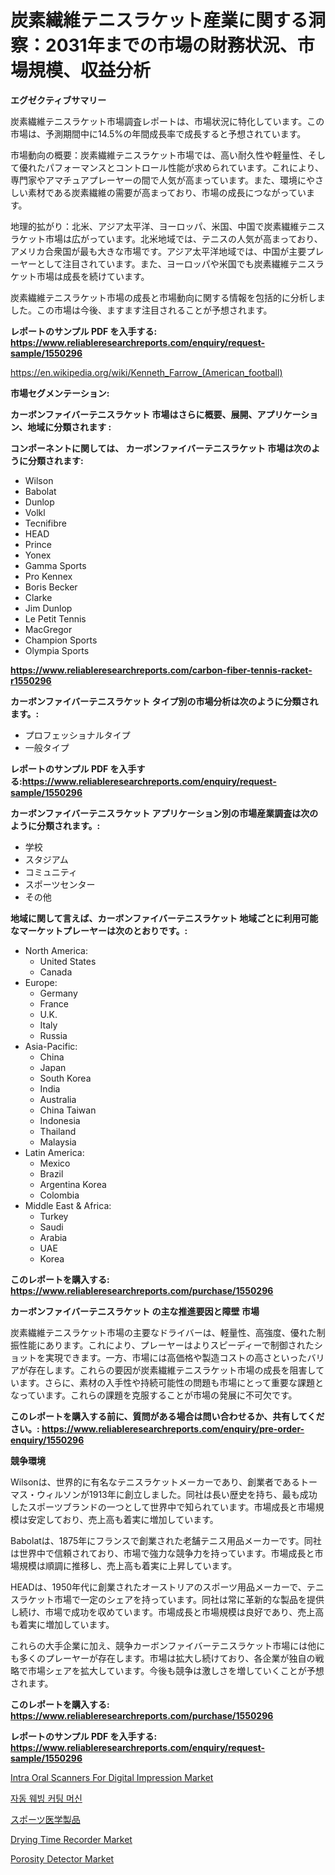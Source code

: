 <p><h1>炭素繊維テニスラケット産業に関する洞察：2031年までの市場の財務状況、市場規模、収益分析</h1></p><p><strong>エグゼクティブサマリー</strong></p>
<p><p>炭素繊維テニスラケット市場調査レポートは、市場状況に特化しています。この市場は、予測期間中に14.5%の年間成長率で成長すると予想されています。</p><p>市場動向の概要：炭素繊維テニスラケット市場では、高い耐久性や軽量性、そして優れたパフォーマンスとコントロール性能が求められています。これにより、専門家やアマチュアプレーヤーの間で人気が高まっています。また、環境にやさしい素材である炭素繊維の需要が高まっており、市場の成長につながっています。</p><p>地理的拡がり：北米、アジア太平洋、ヨーロッパ、米国、中国で炭素繊維テニスラケット市場は広がっています。北米地域では、テニスの人気が高まっており、アメリカ合衆国が最も大きな市場です。アジア太平洋地域では、中国が主要プレーヤーとして注目されています。また、ヨーロッパや米国でも炭素繊維テニスラケット市場は成長を続けています。</p><p>炭素繊維テニスラケット市場の成長と市場動向に関する情報を包括的に分析しました。この市場は今後、ますます注目されることが予想されます。</p></p>
<p><strong>レポートのサンプル PDF を入手する: <a href="https://www.reliableresearchreports.com/enquiry/request-sample/1550296">https://www.reliableresearchreports.com/enquiry/request-sample/1550296</a></strong></p>
<p><a href="https://en.wikipedia.org/wiki/Kenneth_Farrow_(American_football)">https://en.wikipedia.org/wiki/Kenneth_Farrow_(American_football)</a></p>
<p><strong>市場セグメンテーション:</strong></p>
<p><strong> カーボンファイバーテニスラケット 市場はさらに概要、展開、アプリケーション、地域に分類されます :</strong></p>
<p><strong>コンポーネントに関しては、 カーボンファイバーテニスラケット 市場は次のように分類されます:</strong></p>
<p><ul><li>Wilson</li><li>Babolat</li><li>Dunlop</li><li>Volkl</li><li>Tecnifibre</li><li>HEAD</li><li>Prince</li><li>Yonex</li><li>Gamma Sports</li><li>Pro Kennex</li><li>Boris Becker</li><li>Clarke</li><li>Jim Dunlop</li><li>Le Petit Tennis</li><li>MacGregor</li><li>Champion Sports</li><li>Olympia Sports</li></ul></p>
<p><strong><a href="https://www.reliableresearchreports.com/carbon-fiber-tennis-racket-r1550296">https://www.reliableresearchreports.com/carbon-fiber-tennis-racket-r1550296</a></strong></p>
<p><strong> カーボンファイバーテニスラケット タイプ別の市場分析は次のように分類されます。:</strong></p>
<p><ul><li>プロフェッショナルタイプ</li><li>一般タイプ</li></ul></p>
<p><strong>レポートのサンプル PDF を入手する:<a href="https://www.reliableresearchreports.com/enquiry/request-sample/1550296">https://www.reliableresearchreports.com/enquiry/request-sample/1550296</a></strong></p>
<p><strong> カーボンファイバーテニスラケット アプリケーション別の市場産業調査は次のように分類されます。:</strong></p>
<p><ul><li>学校</li><li>スタジアム</li><li>コミュニティ</li><li>スポーツセンター</li><li>その他</li></ul></p>
<p><strong>地域に関して言えば、カーボンファイバーテニスラケット 地域ごとに利用可能なマーケットプレーヤーは次のとおりです。:</strong></p>
<p><ul>
    <li>
        North America:
        <ul>
            <li>United States</li>
            <li>Canada</li>
        </ul>
    </li>
    <li>
        Europe:
        <ul>
            <li>Germany</li>
            <li>France</li>
            <li>U.K.</li>
            <li>Italy</li>
            <li>Russia</li>
        </ul>
    </li>
    <li>
        Asia-Pacific:
        <ul>
            <li>China</li>
            <li>Japan</li>
            <li>South Korea</li>
            <li>India</li>
            <li>Australia</li>
            <li>China Taiwan</li>
            <li>Indonesia</li>
            <li>Thailand</li>
            <li>Malaysia</li>
        </ul>
    </li>
    <li>
        Latin America:
        <ul>
            <li>Mexico</li>
            <li>Brazil</li>
            <li>Argentina Korea</li>
            <li>Colombia</li>
        </ul>
    </li>
    <li>
        Middle East & Africa:
        <ul>
            <li>Turkey</li>
            <li>Saudi</li>
            <li>Arabia</li>
            <li>UAE</li>
            <li>Korea</li>
        </ul>
    </li>
    </ul></p>
<p><strong>このレポートを購入する: <a href="https://www.reliableresearchreports.com/purchase/1550296">https://www.reliableresearchreports.com/purchase/1550296</a></strong></p>
<p><strong>カーボンファイバーテニスラケット の主な推進要因と障壁 市場</strong></p>
<p><p>炭素繊維テニスラケット市場の主要なドライバーは、軽量性、高強度、優れた制振性能にあります。これにより、プレーヤーはよりスピーディーで制御されたショットを実現できます。一方、市場には高価格や製造コストの高さといったバリアが存在します。これらの要因が炭素繊維テニスラケット市場の成長を阻害しています。さらに、素材の入手性や持続可能性の問題も市場にとって重要な課題となっています。これらの課題を克服することが市場の発展に不可欠です。</p></p>
<p><strong>このレポートを購入する前に、質問がある場合は問い合わせるか、共有してください。: <a href="https://www.reliableresearchreports.com/enquiry/pre-order-enquiry/1550296">https://www.reliableresearchreports.com/enquiry/pre-order-enquiry/1550296</a></strong></p>
<p><strong>競争環境</strong></p>
<p><p>Wilsonは、世界的に有名なテニスラケットメーカーであり、創業者であるトーマス・ウィルソンが1913年に創立しました。同社は長い歴史を持ち、最も成功したスポーツブランドの一つとして世界中で知られています。市場成長と市場規模は安定しており、売上高も着実に増加しています。</p><p>Babolatは、1875年にフランスで創業された老舗テニス用品メーカーです。同社は世界中で信頼されており、市場で強力な競争力を持っています。市場成長と市場規模は順調に推移し、売上高も着実に上昇しています。</p><p>HEADは、1950年代に創業されたオーストリアのスポーツ用品メーカーで、テニスラケット市場で一定のシェアを持っています。同社は常に革新的な製品を提供し続け、市場で成功を収めています。市場成長と市場規模は良好であり、売上高も着実に増加しています。</p><p>これらの大手企業に加え、競争カーボンファイバーテニスラケット市場には他にも多くのプレーヤーが存在します。市場は拡大し続けており、各企業が独自の戦略で市場シェアを拡大しています。今後も競争は激しさを増していくことが予想されます。</p></p>
<p><strong>このレポートを購入する: <a href="https://www.reliableresearchreports.com/purchase/1550296">https://www.reliableresearchreports.com/purchase/1550296</a></strong></p>
<p><strong>レポートのサンプル PDF を入手する: <a href="https://www.reliableresearchreports.com/enquiry/request-sample/1550296">https://www.reliableresearchreports.com/enquiry/request-sample/1550296</a></strong><strong></strong></p>
<p><p><a href="https://www.linkedin.com/pulse/intra-oral-scanners-digital-impression-market-overview-global-cujgf">Intra Oral Scanners For Digital Impression Market</a></p><p><a href="https://github.com/Nicolasrown5/Market-Research-Report-List-2/blob/main/454405261896.md">자동 웨빙 커팅 머신</a></p><p><a href="https://github.com/schmahlson/Market-Research-Report-List-3/blob/main/940905648303.md">スポーツ医学製品</a></p><p><a href="https://issuu.com/reportprime-2/docs/drying-time-recorder-market-size-2030.pptx">Drying Time Recorder Market</a></p><p><a href="https://issuu.com/reportprime-2/docs/porosity-detector-market-size-2030.pptx">Porosity Detector Market</a></p></p>